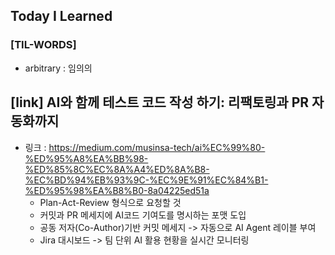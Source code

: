 ## Today I Learned

### [TIL-WORDS]
* arbitrary : 임의의

## [link] AI와 함께 테스트 코드 작성 하기: 리팩토링과 PR 자동화까지
* 링크 : https://medium.com/musinsa-tech/ai%EC%99%80-%ED%95%A8%EA%BB%98-%ED%85%8C%EC%8A%A4%ED%8A%B8-%EC%BD%94%EB%93%9C-%EC%9E%91%EC%84%B1-%ED%95%98%EA%B8%B0-8a04225ed51a
    * Plan-Act-Review 형식으로 요청할 것
    * 커밋과 PR 메세지에 AI코드 기여도를 명시하는 포맷 도입
    * 공동 저자(Co-Author)기반 커밋 메세지 -> 자동으로 AI Agent 레이블 부여
    * Jira 대시보드 -> 팀 단위 AI 활용 현황을 실시간 모니터링